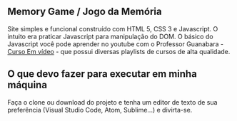 ## Memory Game / Jogo da Memória
Site simples e funcional construído com HTML 5, CSS 3 e Javascript. O intuito era praticar Javascript para manipulação do DOM.
O básico do Javascript você pode aprender no youtube com o Professor Guanabara - [Curso Em vídeo](https://www.youtube.com/watch?v=BXqUH86F-kA&list=PLntvgXM11X6pi7mW0O4ZmfUI1xDSIbmTm) - que possui diversas playlists de cursos de alta qualidade.

## O que devo fazer para executar em minha máquina
Faça o clone ou download do projeto e tenha um editor de texto de sua preferência (Visual Studio Code, Atom, Sublime...) e divirta-se.

